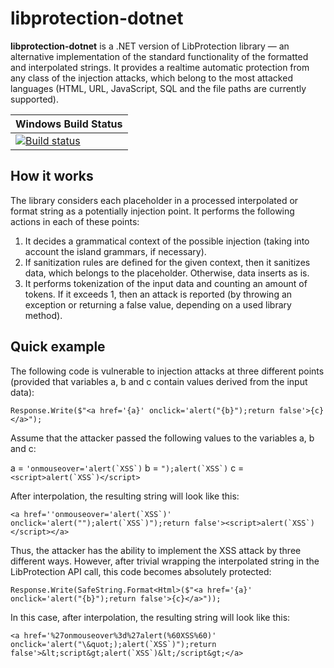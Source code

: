 # libprotection-dotnet

**libprotection-dotnet** is a .NET version of LibProtection library — an alternative implementation of the standard functionality of the formatted and interpolated strings. It provides a realtime automatic protection from any class of the injection attacks, which belong to the most attacked languages (HTML, URL, JavaScript, SQL and the file paths are currently supported).

| Windows Build Status |
|---|
|[![Build status](https://ci.appveyor.com/api/projects/status/d4jggt3p10bvbxik/branch/dev?svg=true)](https://ci.appveyor.com/project/libprotection/libprotection-dotnet/branch/dev)|

## How it works

The library considers each placeholder in a processed interpolated or format string as a potentially injection point. It performs the following actions in each of these points:

1. It decides a grammatical context of the possible injection (taking into account the island grammars, if necessary).
2. If sanitization rules are defined for the given context, then it sanitizes data, which belongs to the placeholder. Otherwise, data inserts as is.
3. It performs tokenization of the input data and counting an amount of tokens. If it exceeds 1, then an attack is reported (by throwing an exception or returning a false value, depending on a used library method).

## Quick example

The following code is vulnerable to injection attacks at three different points (provided that variables a, b and c contain values derived from the input data):

```
Response.Write($"<a href='{a}' onclick='alert("{b}");return false'>{c}</a>");
```

Assume that the attacker passed the following values to the variables a, b and c:

a = ``'onmouseover='alert(`XSS`)``
b = ``");alert(`XSS`)``
c = ``<script>alert(`XSS`)</script>``

After interpolation, the resulting string will look like this:

``<a href=''onmouseover='alert(`XSS`)' onclick='alert("");alert(`XSS`)");return false'><script>alert(`XSS`)</script></a>``

Thus, the attacker has the ability to implement the XSS attack by three different ways. However, after trivial wrapping the interpolated string in the LibProtection API call, this code becomes absolutely protected:

```
Response.Write(SafeString.Format<Html>($"<a href='{a}' onclick='alert("{b}");return false'>{c}</a>"));
```

In this case, after interpolation, the resulting string will look like this:

``<a href='%27onmouseover%3d%27alert(%60XSS%60)' onclick='alert("\&quot;);alert(`XSS`)");return false'>&lt;script&gt;alert(`XSS`)&lt;/script&gt;</a>``
